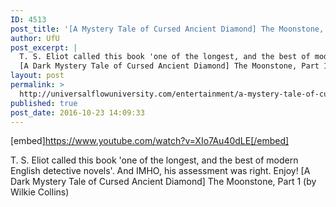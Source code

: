 ```yaml
---
ID: 4513
post_title: '[A Mystery Tale of Cursed Ancient Diamond] The Moonstone, Part 1 (Audiobook)'
author: UfU
post_excerpt: |
  T. S. Eliot called this book 'one of the longest, and the best of modern English detective novels'. And IMHO, his assessment was right. Enjoy!
  [A Dark Mystery Tale of Cursed Ancient Diamond] The Moonstone, Part 1 (by Wilkie Collins)
layout: post
permalink: >
  http://universalflowuniversity.com/entertainment/a-mystery-tale-of-cursed-ancient-diamond-the-moonstone-part-1-audiobook/
published: true
post_date: 2016-10-23 14:09:33
---
```

[embed]https://www.youtube.com/watch?v=XIo7Au40dLE[/embed]<br>
<p>T. S. Eliot called this book 'one of the longest, and the best of modern English detective novels'. And IMHO, his assessment was right. Enjoy!
[A Dark Mystery Tale of Cursed Ancient Diamond] The Moonstone, Part 1 (by Wilkie Collins)</p>